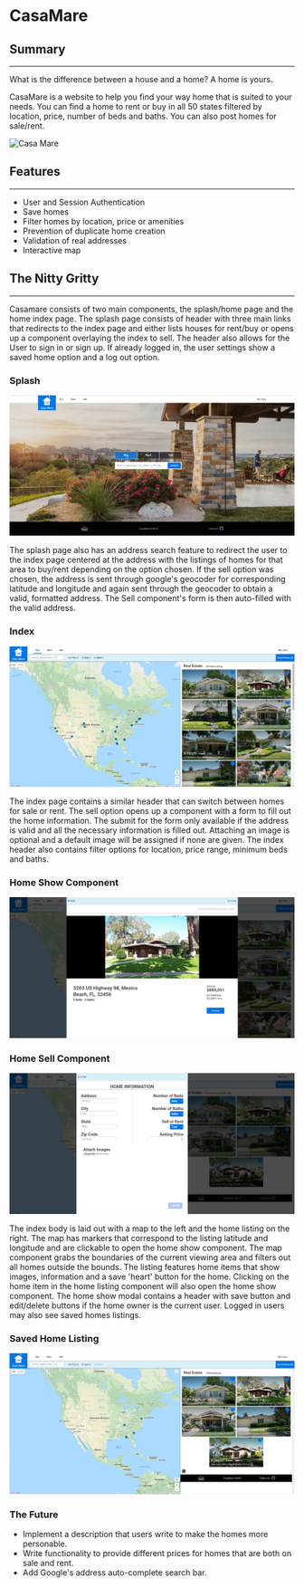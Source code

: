 # CasaMare

## Summary
---
What is the difference between a house and a home? A home is yours.

CasaMare is a website to help you find your way home that is suited to your needs. You can find a home to rent or buy in all 50 states filtered by location, price, number of beds and baths. You can also post homes for sale/rent.

![Casa Mare](https://www.sweetwaterliving.com/media/4660825/hero-1448px-25fps-_optim.gif)

## Features
---
* User and Session Authentication
* Save homes
* Filter homes by location, price or amenities
* Prevention of duplicate home creation
* Validation of real addresses
* Interactive map

## The Nitty Gritty
---

Casamare consists of two main components, the splash/home page and the home index page. The splash page consists of header with three main links that redirects to the index page and either lists houses for rent/buy or opens up a component overlaying the index to sell. The header also allows for the User to sign in or sign up. If already logged in, the user settings show a saved home option and a log out option.

### Splash
![Splash](https://raw.githubusercontent.com/The-Speck/casamare/master/app/assets/images/splash.PNG)

The splash page also has an address search feature to redirect the user to the index page centered at the address with the listings of homes for that area to buy/rent depending on the option chosen. If the sell option was chosen, the address is sent through google's geocoder for corresponding latitude and longitude and again sent through the geocoder to obtain a valid, formatted address. The Sell component's form is then auto-filled with the valid address.

### Index
![Index](https://raw.githubusercontent.com/The-Speck/casamare/master/app/assets/images/index.PNG)

The index page contains a similar header that can switch between homes for sale or rent. The sell option opens up a component with a form to fill out the home information. The submit for the form only available if the address is valid and all the necessary information is filled out. Attaching an image is optional and a default image will be assigned if none are given. The index header also contains filter options for location, price range, minimum beds and baths.

### Home Show Component
![Home Show](https://raw.githubusercontent.com/The-Speck/casamare/master/app/assets/images/home_show.PNG)

### Home Sell Component
![Home Sell](https://raw.githubusercontent.com/The-Speck/casamare/master/app/assets/images/sell_home.PNG)


The index body is laid out with a map to the left and the home listing on the right. The map has markers that correspond to the listing latitude and longitude and are clickable to open the home show component. The map component grabs the boundaries of the current viewing area and filters out all homes outside the bounds. The listing features home items that show images, information and a save 'heart' button for the home. Clicking on the home item in the home listing component will also open the home show component. The home show modal contains a header with save button and edit/delete buttons if the home owner is the current user. Logged in users may also see saved homes listings.

### Saved Home Listing
![Saved Homes](https://raw.githubusercontent.com/The-Speck/casamare/master/app/assets/images/saved_homes.PNG)

### The Future
* Implement a description that users write to make the homes more personable.
* Write functionality to provide different prices for homes that are both on sale and rent.
* Add Google's address auto-complete search bar.
